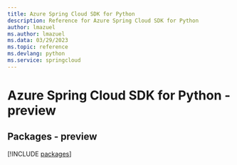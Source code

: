 ```yaml
---
title: Azure Spring Cloud SDK for Python
description: Reference for Azure Spring Cloud SDK for Python
author: lmazuel
ms.author: lmazuel
ms.data: 03/29/2023
ms.topic: reference
ms.devlang: python
ms.service: springcloud
---
```

# Azure Spring Cloud SDK for Python - preview
## Packages - preview
[!INCLUDE [packages](spring-cloud-index.md)]